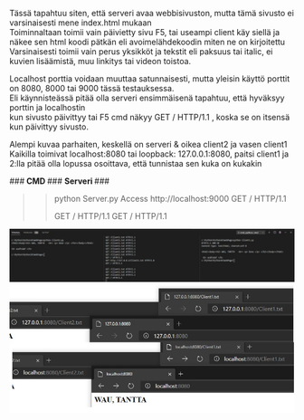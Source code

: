 Tässä tapahtuu siten, että serveri avaa webbisivuston, mutta tämä sivusto ei varsinaisesti mene index.html mukaan <br>
Toiminnaltaan toimii vain päivietty sivu F5, tai useampi client käy siellä ja näkee sen html koodi pätkän eli avoimelähdekoodin miten ne on kirjoitettu <br>
Varsinaisesti toimii vain perus yksikköt ja tekstit eli paksuus tai italic, ei kuvien lisäämistä, muu linkitys tai videon toistoa. <br>


Localhost porttia voidaan muuttaa satunnaisesti, mutta yleisin käyttö porttit on 8080, 8000 tai 9000 tässä testauksessa. <br>
Eli käynnisteässä pitää olla serveri ensimmäisenä tapahtuu, että hyväksyy porttin ja localhostin <br>
kun sivusto päivittyy tai F5 cmd näkyy GET / HTTP/1.1 , koska se on itsensä kun päivittyy sivusto.

Alempi kuvaa parhaiten, keskellä on serveri & oikea client2 ja vasen client1
Kaikilla toimivat localhost:8080 tai loopback: 127.0.0.1:8080, paitsi client1 ja 2:lla pitää olla lopussa osoittava, että tunnistaa sen kuka on kukakin

###<b> CMD </b> ### <b> Serveri </b> ###
>> python Server.py
>>Access http://localhost:9000
>>GET / HTTP/1.1
>>
>>GET / HTTP/1.1
>>GET / HTTP/1.1
>>
![Alt text](images/img.JPG?raw=true "Title")
<br> 
![Alt text](images/img2.jpg?raw=true "None")

